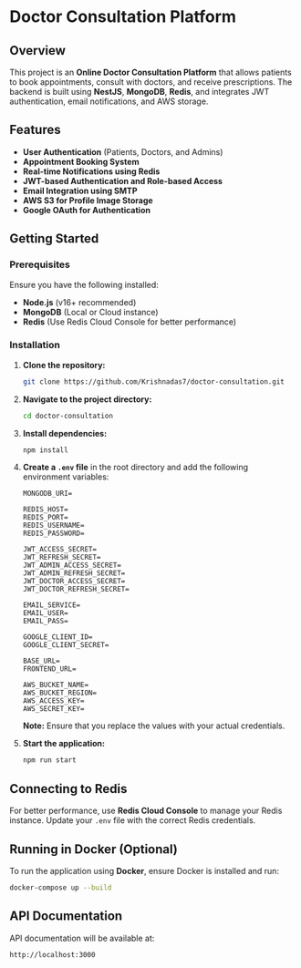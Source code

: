 # Doctor Consultation Platform

## Overview

This project is an **Online Doctor Consultation Platform** that allows patients to book appointments, consult with doctors, and receive prescriptions. The backend is built using **NestJS**, **MongoDB**, **Redis**, and integrates JWT authentication, email notifications, and AWS storage.

## Features

- **User Authentication** (Patients, Doctors, and Admins)
- **Appointment Booking System**
- **Real-time Notifications using Redis**
- **JWT-based Authentication and Role-based Access**
- **Email Integration using SMTP**
- **AWS S3 for Profile Image Storage**
- **Google OAuth for Authentication**

## Getting Started

### Prerequisites

Ensure you have the following installed:

- **Node.js** (v16+ recommended)
- **MongoDB** (Local or Cloud instance)
- **Redis** (Use Redis Cloud Console for better performance)

### Installation

1. **Clone the repository:**

   ```sh
   git clone https://github.com/Krishnadas7/doctor-consultation.git
   ```

2. **Navigate to the project directory:**

   ```sh
   cd doctor-consultation
   ```

3. **Install dependencies:**

   ```sh
   npm install
   ```

4. **Create a ****`.env`**** file** in the root directory and add the following environment variables:

   ```env
   MONGODB_URI=

   REDIS_HOST=
   REDIS_PORT=
   REDIS_USERNAME=
   REDIS_PASSWORD=

   JWT_ACCESS_SECRET=
   JWT_REFRESH_SECRET=
   JWT_ADMIN_ACCESS_SECRET=
   JWT_ADMIN_REFRESH_SECRET=
   JWT_DOCTOR_ACCESS_SECRET=
   JWT_DOCTOR_REFRESH_SECRET=

   EMAIL_SERVICE=
   EMAIL_USER=
   EMAIL_PASS=

   GOOGLE_CLIENT_ID=
   GOOGLE_CLIENT_SECRET=

   BASE_URL=
   FRONTEND_URL=

   AWS_BUCKET_NAME=
   AWS_BUCKET_REGION=
   AWS_ACCESS_KEY=
   AWS_SECRET_KEY=
   ```

   **Note:** Ensure that you replace the values with your actual credentials.

5. **Start the application:**

   ```sh
   npm run start
   ```

## Connecting to Redis

For better performance, use **Redis Cloud Console** to manage your Redis instance. Update your `.env` file with the correct Redis credentials.

## Running in Docker (Optional)

To run the application using **Docker**, ensure Docker is installed and run:

```sh
docker-compose up --build
```

## API Documentation

API documentation will be available at:

```
http://localhost:3000
```

